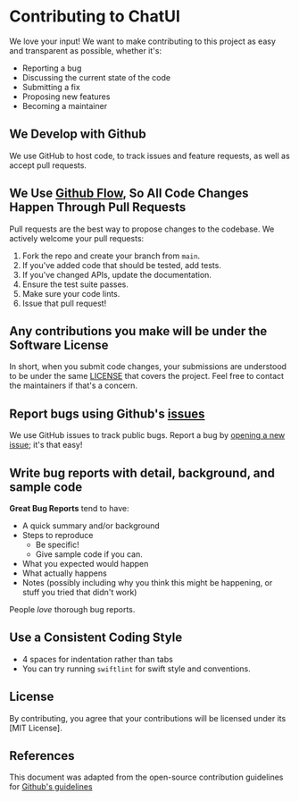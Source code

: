 # Contributing to ChatUI

We love your input! We want to make contributing to this project as easy and transparent as possible, whether it's:
- Reporting a bug
- Discussing the current state of the code
- Submitting a fix
- Proposing new features
- Becoming a maintainer

## We Develop with Github
We use GitHub to host code, to track issues and feature requests, as well as accept pull requests.

## We Use [Github Flow]([https://guides.github.com/introduction/flow/index.html](https://docs.github.com/en/get-started/quickstart/github-flow)), So All Code Changes Happen Through Pull Requests
Pull requests are the best way to propose changes to the codebase. We actively welcome your pull requests:

1. Fork the repo and create your branch from `main`.
2. If you've added code that should be tested, add tests.
3. If you've changed APIs, update the documentation.
4. Ensure the test suite passes.
5. Make sure your code lints.
6. Issue that pull request!

## Any contributions you make will be under the Software License
In short, when you submit code changes, your submissions are understood to be under the same [LICENSE](https://github.com/nishant-sethi/ChatUI/blob/main/LICENSE) that covers the project. Feel free to contact the maintainers if that's a concern.

## Report bugs using Github's [issues](https://github.com/nishant-sethi/ChatUI/issues)
We use GitHub issues to track public bugs. Report a bug by [opening a new issue](https://github.com/ChatUI/issues/new); it's that easy!

## Write bug reports with detail, background, and sample code
**Great Bug Reports** tend to have:
- A quick summary and/or background
- Steps to reproduce
  - Be specific!
  - Give sample code if you can.
- What you expected would happen
- What actually happens
- Notes (possibly including why you think this might be happening, or stuff you tried that didn't work)

People *love* thorough bug reports.

## Use a Consistent Coding Style
* 4 spaces for indentation rather than tabs
* You can try running `swiftlint` for swift style and conventions.

## License
By contributing, you agree that your contributions will be licensed under its [MIT License].

## References
This document was adapted from the open-source contribution guidelines for [Github's guidelines]([https://github.com/facebook/draft-js/blob/master/CONTRIBUTING.md](https://docs.github.com/en/communities/setting-up-your-project-for-healthy-contributions/setting-guidelines-for-repository-contributors)https://docs.github.com/en/communities/setting-up-your-project-for-healthy-contributions/setting-guidelines-for-repository-contributors)
